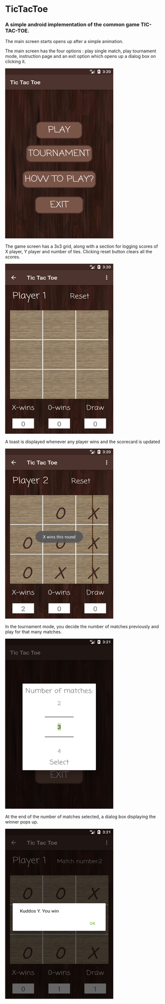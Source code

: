 # TicTacToe

### A simple android implementation of the common game TIC-TAC-TOE. 

The main screen starts opens up after a simple animation.  

The main screen has the four options : play single match, play tournament mode, instruction page and an exit option which
opens up a dialog box on clicking it.


 <img src="https://github.com/anerishah97/TicTacToe/blob/master/Screenshops/s1.png" width="350" height="550">

The game screen has a 3x3 grid, along with a section for logging scores of X player, Y player and number of ties. Clicking reset button 
clears all the scores.

 <img src="https://github.com/anerishah97/TicTacToe/blob/master/Screenshops/s2.png" width="350" height="550">

A toast is displayed whenever any player wins and the scorecard is updated

 <img src="https://github.com/anerishah97/TicTacToe/blob/master/Screenshops/s3.png" width="350" height="550">


In the tournament mode, you decide the number of matches previously and play for that many matches.

 <img src="https://github.com/anerishah97/TicTacToe/blob/master/Screenshops/s4.png" width="350" height="550">

At the end of the number of matches selected, a dialog box displaying the winner pops up.

 <img src="https://github.com/anerishah97/TicTacToe/blob/master/Screenshops/s5.png" width="350" height="550">


